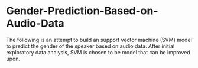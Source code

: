 # Gender-Prediction-Based-on-Audio-Data
The following is an attempt to build an support vector machine (SVM) model to predict the gender of the speaker based on audio data.
After initial exploratory data analysis, SVM is chosen to be model that can be improved upon. 
